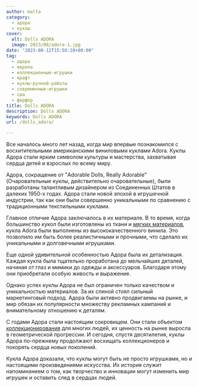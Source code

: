```yaml
---
author: malta
category:
  - адора
  - куклы
cover:
  alt: Dolls ADORA
  image: 2023/08/adora-1.jpg
date: "2023-08-12T15:56:28+00:00"
tag:
  - адора
  - европа
  - коллекционные-игрушки
  - крафт
  - куклы-ручной-работы
  - современные-игрушки
  - сша
  - фарфор
title: Dolls ADORA
description: Dolls ADORA
keywords: Dolls ADORA
url: /dolls_adora/

---
```

Все началось много лет назад, когда мир впервые познакомился с восхитительными американскими виниловыми куклами Adora. Куклы Адора стали ярким символом культуры и мастерства, захватывая сердца детей и взрослых по всему миру.

Адора, сокращение от "Adorable Dolls, Really Adorable" (Очаровательные куклы, действительно очаровательные), были разработаны талантливым дизайнером из Соединенных Штатов в далеких 1950-х годах. Адора стали новой эпохой в игрушечной индустрии, так как они были совершенно уникальными по сравнению с традиционными текстильными куклами.

Главное отличие Адора заключалось в их материале. В то время, когда большинство кукол были изготовлены из ткани и [мягких материалов](https://www.adora.ru/igrushki-vatnye/377/), кукла Adora были выполнены из высококачественного винила. Это позволило им быть более реалистичными и прочными, что сделало их уникальными и долговечными игрушками.

Еще одной удивительной особенностью Адора была их детализация. Каждая кукла была тщательно проработана до мельчайших деталей, начиная от глаз и мимики до одежды и аксессуаров. Благодаря этому они приобретали особую живость и выражение.

Однако успех куклы Адора не был ограничен только качеством и уникальностью материалов. За их спиной стоял сильный маркетинговый подход. Адора были активно продвигаемы на рынке, и мир обязан их популярности множеству рекламных кампаний и внимательному отношению к деталям.

С годами Адора стали настоящим сокровищем. Они стали объектом [коллекционирования](https://www.adora.ru/igrushki-farforovye/419/) для многих людей, их ценность на рынке выросла в геометрической прогрессии. И сегодня, спустя десятилетия, куклы Адора по-прежнему продолжают восхищать коллекционеров и покорять сердца новых поколений.

Кукла Адора доказали, что куклы могут быть не просто игрушками, но и настоящими произведениями искусства. Их история служит напоминанием о том, как творчество и инновации могут изменить мир игрушек и оставить след в сердцах людей.
